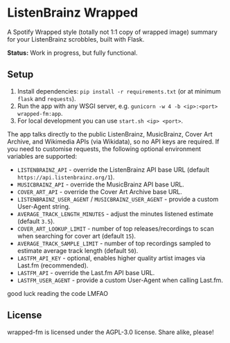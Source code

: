 # ListenBrainz Wrapped
A Spotify Wrapped style (totally not 1:1 copy of wrapped image) summary for your ListenBrainz scrobbles, built with Flask.

**Status:** Work in progress, but fully functional.

## Setup
1. Install dependencies: `pip install -r requirements.txt` (or at minimum `flask` and `requests`).
2. Run the app with any WSGI server, e.g. `gunicorn -w 4 -b <ip>:<port> wrapped-fm:app`.
3. For local development you can use `start.sh <ip> <port>`.

The app talks directly to the public ListenBrainz, MusicBrainz, Cover Art Archive, and Wikimedia APIs (via Wikidata), so no API keys are required. If you need to customise requests, the following optional environment variables are supported:

- `LISTENBRAINZ_API` - override the ListenBrainz API base URL (default `https://api.listenbrainz.org/1`).
- `MUSICBRAINZ_API` - override the MusicBrainz API base URL.
- `COVER_ART_API` - override the Cover Art Archive base URL.
- `LISTENBRAINZ_USER_AGENT` / `MUSICBRAINZ_USER_AGENT` - provide a custom User-Agent string.
- `AVERAGE_TRACK_LENGTH_MINUTES` - adjust the minutes listened estimate (default `3.5`).
- `COVER_ART_LOOKUP_LIMIT` - number of top releases/recordings to scan when searching for cover art (default `15`).
- `AVERAGE_TRACK_SAMPLE_LIMIT` - number of top recordings sampled to estimate average track length (default `50`).
- `LASTFM_API_KEY` - optional, enables higher quality artist images via Last.fm (recommended).
- `LASTFM_API` - override the Last.fm API base URL.
- `LASTFM_USER_AGENT` - provide a custom User-Agent when calling Last.fm.


good luck reading the code LMFAO

## License
wrapped-fm is licensed under the AGPL-3.0 license. Share alike, please!

